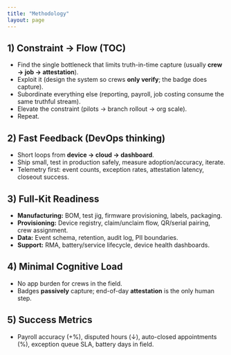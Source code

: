 ```yaml
---
title: "Methodology"
layout: page
---
```



## 1) Constraint → Flow (TOC)
- Find the single bottleneck that limits truth-in-time capture (usually **crew → job → attestation**).
- Exploit it (design the system so crews **only verify**; the badge does capture).
- Subordinate everything else (reporting, payroll, job costing consume the same truthful stream).
- Elevate the constraint (pilots → branch rollout → org scale).
- Repeat.

## 2) Fast Feedback (DevOps thinking)
- Short loops from **device → cloud → dashboard**.
- Ship small, test in production safely, measure adoption/accuracy, iterate.
- Telemetry first: event counts, exception rates, attestation latency, closeout success.

## 3) Full-Kit Readiness
- **Manufacturing:** BOM, test jig, firmware provisioning, labels, packaging.
- **Provisioning:** Device registry, claim/unclaim flow, QR/serial pairing, crew assignment.
- **Data:** Event schema, retention, audit log, PII boundaries.
- **Support:** RMA, battery/service lifecycle, device health dashboards.

## 4) Minimal Cognitive Load
- No app burden for crews in the field.
- Badges **passively** capture; end-of-day **attestation** is the only human step.

## 5) Success Metrics
- Payroll accuracy (+%), disputed hours (↓), auto-closed appointments (%), exception queue SLA, battery days in field.

